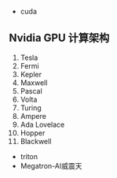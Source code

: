 - cuda
## Nvidia GPU 计算架构
1. Tesla
2. Fermi
3. Kepler
4. Maxwell
5. Pascal
6. Volta
7. Turing
8. Ampere
9. Ada Lovelace
10. Hopper
11. Blackwell



- triton
- Megatron-AI威震天